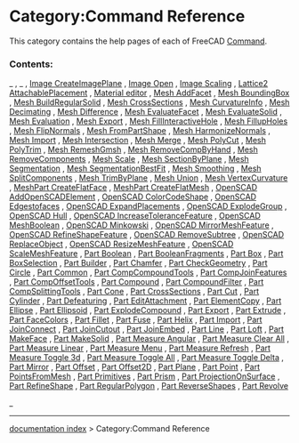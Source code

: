 # Category:Command Reference
This category contains the help pages of each of FreeCAD [Command](Command.md).

### Contents:

_ , _ , [Image CreateImagePlane](Image_CreateImagePlane.md) , [Image Open](Image_Open.md) , [Image Scaling](Image_Scaling.md) , [Lattice2 AttachablePlacement](Lattice2_AttachablePlacement.md) , [Material editor](Material_editor.md) , [Mesh AddFacet](Mesh_AddFacet.md) , [Mesh BoundingBox](Mesh_BoundingBox.md) , [Mesh BuildRegularSolid](Mesh_BuildRegularSolid.md) , [Mesh CrossSections](Mesh_CrossSections.md) , [Mesh CurvatureInfo](Mesh_CurvatureInfo.md) , [Mesh Decimating](Mesh_Decimating.md) , [Mesh Difference](Mesh_Difference.md) , [Mesh EvaluateFacet](Mesh_EvaluateFacet.md) , [Mesh EvaluateSolid](Mesh_EvaluateSolid.md) , [Mesh Evaluation](Mesh_Evaluation.md) , [Mesh Export](Mesh_Export.md) , [Mesh FillInteractiveHole](Mesh_FillInteractiveHole.md) , [Mesh FillupHoles](Mesh_FillupHoles.md) , [Mesh FlipNormals](Mesh_FlipNormals.md) , [Mesh FromPartShape](Mesh_FromPartShape.md) , [Mesh HarmonizeNormals](Mesh_HarmonizeNormals.md) , [Mesh Import](Mesh_Import.md) , [Mesh Intersection](Mesh_Intersection.md) , [Mesh Merge](Mesh_Merge.md) , [Mesh PolyCut](Mesh_PolyCut.md) , [Mesh PolyTrim](Mesh_PolyTrim.md) , [Mesh RemeshGmsh](Mesh_RemeshGmsh.md) , [Mesh RemoveCompByHand](Mesh_RemoveCompByHand.md) , [Mesh RemoveComponents](Mesh_RemoveComponents.md) , [Mesh Scale](Mesh_Scale.md) , [Mesh SectionByPlane](Mesh_SectionByPlane.md) , [Mesh Segmentation](Mesh_Segmentation.md) , [Mesh SegmentationBestFit](Mesh_SegmentationBestFit.md) , [Mesh Smoothing](Mesh_Smoothing.md) , [Mesh SplitComponents](Mesh_SplitComponents.md) , [Mesh TrimByPlane](Mesh_TrimByPlane.md) , [Mesh Union](Mesh_Union.md) , [Mesh VertexCurvature](Mesh_VertexCurvature.md) , [MeshPart CreateFlatFace](MeshPart_CreateFlatFace.md) , [MeshPart CreateFlatMesh](MeshPart_CreateFlatMesh.md) , [OpenSCAD AddOpenSCADElement](OpenSCAD_AddOpenSCADElement.md) , [OpenSCAD ColorCodeShape](OpenSCAD_ColorCodeShape.md) , [OpenSCAD Edgestofaces](OpenSCAD_Edgestofaces.md) , [OpenSCAD ExpandPlacements](OpenSCAD_ExpandPlacements.md) , [OpenSCAD ExplodeGroup](OpenSCAD_ExplodeGroup.md) , [OpenSCAD Hull](OpenSCAD_Hull.md) , [OpenSCAD IncreaseToleranceFeature](OpenSCAD_IncreaseToleranceFeature.md) , [OpenSCAD MeshBoolean](OpenSCAD_MeshBoolean.md) , [OpenSCAD Minkowski](OpenSCAD_Minkowski.md) , [OpenSCAD MirrorMeshFeature](OpenSCAD_MirrorMeshFeature.md) , [OpenSCAD RefineShapeFeature](OpenSCAD_RefineShapeFeature.md) , [OpenSCAD RemoveSubtree](OpenSCAD_RemoveSubtree.md) , [OpenSCAD ReplaceObject](OpenSCAD_ReplaceObject.md) , [OpenSCAD ResizeMeshFeature](OpenSCAD_ResizeMeshFeature.md) , [OpenSCAD ScaleMeshFeature](OpenSCAD_ScaleMeshFeature.md) , [Part Boolean](Part_Boolean.md) , [Part BooleanFragments](Part_BooleanFragments.md) , [Part Box](Part_Box.md) , [Part BoxSelection](Part_BoxSelection.md) , [Part Builder](Part_Builder.md) , [Part Chamfer](Part_Chamfer.md) , [Part CheckGeometry](Part_CheckGeometry.md) , [Part Circle](Part_Circle.md) , [Part Common](Part_Common.md) , [Part CompCompoundTools](Part_CompCompoundTools.md) , [Part CompJoinFeatures](Part_CompJoinFeatures.md) , [Part CompOffsetTools](Part_CompOffsetTools.md) , [Part Compound](Part_Compound.md) , [Part CompoundFilter](Part_CompoundFilter.md) , [Part CompSplittingTools](Part_CompSplittingTools.md) , [Part Cone](Part_Cone.md) , [Part CrossSections](Part_CrossSections.md) , [Part Cut](Part_Cut.md) , [Part Cylinder](Part_Cylinder.md) , [Part Defeaturing](Part_Defeaturing.md) , [Part EditAttachment](Part_EditAttachment.md) , [Part ElementCopy](Part_ElementCopy.md) , [Part Ellipse](Part_Ellipse.md) , [Part Ellipsoid](Part_Ellipsoid.md) , [Part ExplodeCompound](Part_ExplodeCompound.md) , [Part Export](Part_Export.md) , [Part Extrude](Part_Extrude.md) , [Part FaceColors](Part_FaceColors.md) , [Part Fillet](Part_Fillet.md) , [Part Fuse](Part_Fuse.md) , [Part Helix](Part_Helix.md) , [Part Import](Part_Import.md) , [Part JoinConnect](Part_JoinConnect.md) , [Part JoinCutout](Part_JoinCutout.md) , [Part JoinEmbed](Part_JoinEmbed.md) , [Part Line](Part_Line.md) , [Part Loft](Part_Loft.md) , [Part MakeFace](Part_MakeFace.md) , [Part MakeSolid](Part_MakeSolid.md) , [Part Measure Angular](Part_Measure_Angular.md) , [Part Measure Clear All](Part_Measure_Clear_All.md) , [Part Measure Linear](Part_Measure_Linear.md) , [Part Measure Menu](Part_Measure_Menu.md) , [Part Measure Refresh](Part_Measure_Refresh.md) , [Part Measure Toggle 3d](Part_Measure_Toggle_3d.md) , [Part Measure Toggle All](Part_Measure_Toggle_All.md) , [Part Measure Toggle Delta](Part_Measure_Toggle_Delta.md) , [Part Mirror](Part_Mirror.md) , [Part Offset](Part_Offset.md) , [Part Offset2D](Part_Offset2D.md) , [Part Plane](Part_Plane.md) , [Part Point](Part_Point.md) , [Part PointsFromMesh](Part_PointsFromMesh.md) , [Part Primitives](Part_Primitives.md) , [Part Prism](Part_Prism.md) , [Part ProjectionOnSurface](Part_ProjectionOnSurface.md) , [Part RefineShape](Part_RefineShape.md) , [Part RegularPolygon](Part_RegularPolygon.md) , [Part ReverseShapes](Part_ReverseShapes.md) , [Part Revolve](Part_Revolve.md)

_

---
[documentation index](../README.md) > Category:Command Reference
